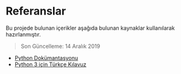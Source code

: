 # Referanslar

Bu projede bulunan içerikler aşağıda bulunan kaynaklar kullanılarak hazırlanmıştır.

> Son Güncelleme: 14 Aralık 2019

- <a href="https://www.python.org/doc/?ref=pratik-yapay-zeka-github" target="_blank">Python Dokümantasyonu</a>
- <a href="https://belgeler.yazbel.com/python-istihza/?ref=pratik-yapay-zeka-github" target="_blank">Python 3 için Türkçe Kılavuz</a>
